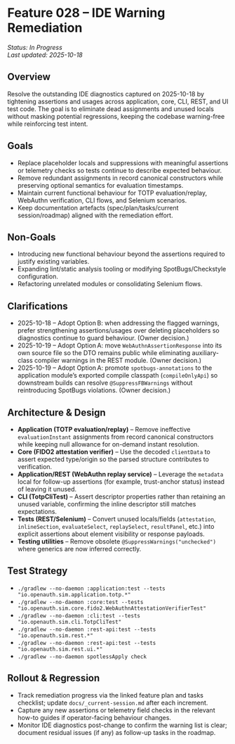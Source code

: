 # Feature 028 – IDE Warning Remediation

_Status: In Progress_  
_Last updated: 2025-10-18_

## Overview
Resolve the outstanding IDE diagnostics captured on 2025-10-18 by tightening assertions and usages across application, core, CLI, REST, and UI test code. The goal is to eliminate dead assignments and unused locals without masking potential regressions, keeping the codebase warning-free while reinforcing test intent.

## Goals
- Replace placeholder locals and suppressions with meaningful assertions or telemetry checks so tests continue to describe expected behaviour.
- Remove redundant assignments in record canonical constructors while preserving optional semantics for evaluation timestamps.
- Maintain current functional behaviour for TOTP evaluation/replay, WebAuthn verification, CLI flows, and Selenium scenarios.
- Keep documentation artefacts (spec/plan/tasks/current session/roadmap) aligned with the remediation effort.

## Non-Goals
- Introducing new functional behaviour beyond the assertions required to justify existing variables.
- Expanding lint/static analysis tooling or modifying SpotBugs/Checkstyle configuration.
- Refactoring unrelated modules or consolidating Selenium flows.

## Clarifications
- 2025-10-18 – Adopt Option B: when addressing the flagged warnings, prefer strengthening assertions/usages over deleting placeholders so diagnostics continue to guard behaviour. (Owner decision.)
- 2025-10-19 – Adopt Option A: move `WebAuthnAssertionResponse` into its own source file so the DTO remains public while eliminating auxiliary-class compiler warnings in the REST module. (Owner decision.)
- 2025-10-19 – Adopt Option A: promote `spotbugs-annotations` to the application module’s exported compile classpath (`compileOnlyApi`) so downstream builds can resolve `@SuppressFBWarnings` without reintroducing SpotBugs violations. (Owner decision.)

## Architecture & Design
- **Application (TOTP evaluation/replay)** – Remove ineffective `evaluationInstant` assignments from record canonical constructors while keeping null allowance for on-demand instant resolution.
- **Core (FIDO2 attestation verifier)** – Use the decoded `clientData` to assert expected type/origin so the parsed structure contributes to verification.
- **Application/REST (WebAuthn replay service)** – Leverage the `metadata` local for follow-up assertions (for example, trust-anchor status) instead of leaving it unused.
- **CLI (TotpCliTest)** – Assert descriptor properties rather than retaining an unused variable, confirming the inline descriptor still matches expectations.
- **Tests (REST/Selenium)** – Convert unused locals/fields (`attestation`, `inlineSection`, `evaluateSelect`, `replaySelect`, `resultPanel`, etc.) into explicit assertions about element visibility or response payloads.
- **Testing utilities** – Remove obsolete `@SuppressWarnings("unchecked")` where generics are now inferred correctly.

## Test Strategy
- `./gradlew --no-daemon :application:test --tests "io.openauth.sim.application.totp.*"`
- `./gradlew --no-daemon :core:test --tests "io.openauth.sim.core.fido2.WebAuthnAttestationVerifierTest"`
- `./gradlew --no-daemon :cli:test --tests "io.openauth.sim.cli.TotpCliTest"`
- `./gradlew --no-daemon :rest-api:test --tests "io.openauth.sim.rest.*"`
- `./gradlew --no-daemon :rest-api:test --tests "io.openauth.sim.rest.ui.*"`
- `./gradlew --no-daemon spotlessApply check`

## Rollout & Regression
- Track remediation progress via the linked feature plan and tasks checklist; update `docs/_current-session.md` after each increment.
- Capture any new assertions or telemetry field checks in the relevant how-to guides if operator-facing behaviour changes.
- Monitor IDE diagnostics post-change to confirm the warning list is clear; document residual issues (if any) as follow-up tasks in the roadmap.
